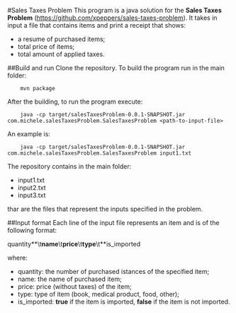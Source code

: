 #Sales Taxes Problem
This program is a java solution for the **Sales Taxes Problem** (https://github.com/xpeppers/sales-taxes-problem).
It takes in input a file that contains items and print a receipt that shows:
- a resume of purchased items;
- total price of items;
- total amount of applied taxes.


##Build and run
Clone the repository.
To build the program run in the main folder:

```
	mvn package
```

After the building, to run the program execute:

```
	java -cp target/salesTaxesProblem-0.0.1-SNAPSHOT.jar com.michele.salesTaxesProblem.SalesTaxesProblem <path-to-input-file>
```

An example is:

```
	java -cp target/salesTaxesProblem-0.0.1-SNAPSHOT.jar com.michele.salesTaxesProblem.SalesTaxesProblem input1.txt
```

The repository contains in the main folder:

- input1.txt
- input2.txt
- input3.txt

thar are the files that represent the inputs specified in the problem.

##Input format
Each line of the input file represents an item and is of the following format:


quantity**\t**name**\t**price**\t**type**\t**is_imported



where:
- quantity: the number of purchased istances of the specified item;
- name: the name of purchased item;
- price: price (without taxes) of the item;
- type: type of item (book, medical product, food, other);
- is_imported: **true** if the item is imported, **false** if the item is not imported.
